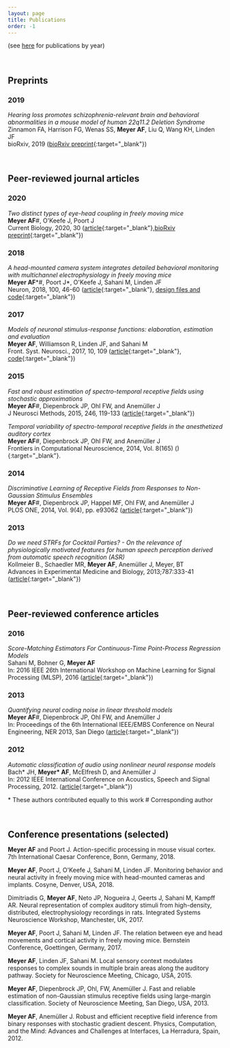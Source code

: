 ```yaml
---
layout: page
title: Publications
order: -1
---
```


(see [here](/publications/index.html) for publications by year)

<br>

## Preprints

### 2019

_Hearing loss promotes schizophrenia-relevant brain and behavioral abnormalities in a mouse model of human 22q11.2 Deletion Syndrome_  
Zinnamon FA, Harrison FG, Wenas SS, **Meyer AF**, Liu Q, Wang KH, Linden JF  
bioRxiv, 2019
([bioRxiv preprint](https://www.biorxiv.org/content/10.1101/539650v1){:target="_blank"})

<br>

## Peer-reviewed journal articles

### 2020

_Two distinct types of eye-head coupling in freely moving mice_  
**Meyer AF**\#, O'Keefe J, Poort J  
Current Biology, 2020, 30
([article](https://www.cell.com/current-biology/fulltext/S0960-9822(20)30556-X){:target="_blank"},[bioRxiv preprint](https://biorxiv.org/cgi/content/short/2020.02.20.957712v1){:target="_blank"})

### 2018

_A head-mounted camera system integrates detailed behavioral monitoring with multichannel electrophysiology in freely moving mice_  
**Meyer AF**\*\#, Poort J\*, O'Keefe J, Sahani M, Linden JF  
Neuron, 2018, 100, 46-60
([article](https://www.cell.com/neuron/fulltext/S0896-6273(18)30822-5){:target="_blank"},  [design files and code](https://github.com/arnefmeyer/mousecam){:target="_blank"})

### 2017

_Models of neuronal stimulus-response functions: elaboration, estimation and evaluation_  
**Meyer AF**, Williamson R, Linden JF, and Sahani M  
Front. Syst. Neurosci., 2017, 10, 109
([article](http://journal.frontiersin.org/article/10.3389/fnsys.2016.00109/full){:target="_blank"}, [code](http://www.gatsby.ucl.ac.uk/resources/srf/){:target="_blank"})

### 2015

_Fast and robust estimation of spectro-temporal receptive fields using stochastic approximations_  
**Meyer AF**\#, Diepenbrock JP, Ohl FW, and Anemüller J  
J Neurosci Methods, 2015, 246, 119-133
([article](http://www.sciencedirect.com/science/article/pii/S0165027015000618){:target="_blank"})

_Temporal variability of spectro-temporal receptive fields in the anesthetized auditory cortex_  
**Meyer AF**\#, Diepenbrock JP, Ohl FW, and Anemüller J  
Frontiers in Computational Neuroscience, 2014, Vol. 8(165) ()[](http://journal.frontiersin.org/article/10.3389/fncom.2014.00165/abstract){:target="_blank"}.

### 2014

_Discriminative Learning of Receptive Fields from Responses to Non-Gaussian Stimulus Ensembles_  
**Meyer AF**\#, Diepenbrock JP, Happel MF, Ohl FW, and Anemüller J  
PLOS ONE, 2014, Vol. 9(4), pp. e93062
([article](http://journals.plos.org/plosone/article?id=10.1371/journal.pone.0093062){:target="_blank"})

### 2013

_Do we need STRFs for Cocktail Parties? - On the relevance of physiologically motivated features for human speech perception derived from automatic speech recognition (ASR)_  
Kollmeier B., Schaedler MR, **Meyer AF**, Anemüller J, Meyer, BT  
Advances in Experimental Medicine and Biology, 2013;787:333-41
([article](http://www.ncbi.nlm.nih.gov/pubmed/23716239#){:target="_blank"})

<br>

## Peer-reviewed conference articles

### 2016

_Score-Matching Estimators For Continuous-Time Point-Process Regression Models_  
Sahani M, Bohner G, **Meyer AF**  
In: 2016 IEEE 26th International Workshop on Machine Learning for Signal Processing (MLSP), 2016
([article](http://www.gatsby.ucl.ac.uk/~maneesh/papers/sahani-etal-2016-mlsp.pdf){:target="_blank"})

### 2013

_Quantifying neural coding noise in linear threshold models_  
**Meyer AF**\#, Diepenbrock JP, Ohl FW, and Anemüller J  
In: Proceedings of the 6th International IEEE/EMBS Conference on Neural Engineering, NER 2013, San Diego
([article](http://ieeexplore.ieee.org/xpl/articleDetails.jsp?arnumber=6696136){:target="_blank"})

### 2012

_Automatic classification of audio using nonlinear neural response models_  
Bach\* JH, **Meyer\* AF**, McElfresh D, and Anemüller J  
In: 2012 IEEE International Conference on Acoustics, Speech and Signal Processing, 2012.
([article](http://ieeexplore.ieee.org/xpl/login.jsp?tp=&arnumber=6287890){:target="_blank"})


\* These authors contributed equally to this work
\# Corresponding author

<br>

## Conference presentations (selected)
<p style="margin-top: -.25em;"></p>

**Meyer AF** and Poort J. Action-specific processing in mouse visual cortex. 7th International Caesar Conference, Bonn, Germany, 2018.

**Meyer AF**, Poort J, O'Keefe J, Sahani M, Linden JF. Monitoring behavior and neural activity in freely moving mice with head-mounted cameras and implants. Cosyne, Denver, USA, 2018.

Dimitriadis G, **Meyer AF**, Neto JP, Nogueira J, Geerts J, Sahani M, Kampff AR. Neural representation of complex auditory stimuli from high-density, distributed, electrophysiology recordings in rats. Integrated Systems Neuroscience Workshop, Manchester, UK, 2017.

**Meyer AF**, Poort J, Sahani M, Linden JF. The relation between eye and head movements and cortical activity in freely moving mice. Bernstein Conference, Goettingen, Germany, 2017.

**Meyer AF**, Linden JF, Sahani M. Local sensory context modulates responses to complex sounds in multiple brain areas along the auditory pathway. Society for Neuroscience Meeting, Chicago, USA, 2015.

**Meyer AF**, Diepenbrock JP, Ohl, FW, Anemüller J. Fast and reliable estimation of non-Gaussian stimulus receptive fields using large-margin classification. Society of Neuroscience Meeting, San Diego, USA, 2013.

**Meyer AF**, Anemüller J. Robust and efficient receptive field inference from binary responses with stochastic gradient descent. Physics, Computation, and the Mind: Advances and Challenges at Interfaces, La Herradura, Spain, 2012.
